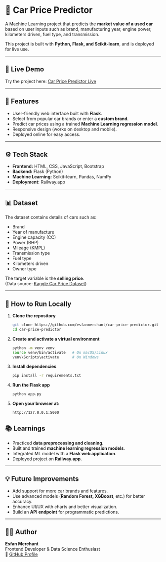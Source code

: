 # 🚗 Car Price Predictor

A Machine Learning project that predicts the **market value of a used car** based on user inputs such as brand, manufacturing year, engine power, kilometers driven, fuel type, and transmission.  

This project is built with **Python, Flask, and Scikit-learn**, and is deployed for live use.

---

## 🔗 Live Demo
Try the project here: [Car Price Predictor Live](https://car-price-predictor-production-b243.up.railway.app/)  

---

## 📌 Features
- User-friendly web interface built with **Flask**.  
- Select from popular car brands or enter a **custom brand**.  
- Predict car prices using a trained **Machine Learning regression model**.  
- Responsive design (works on desktop and mobile).  
- Deployed online for easy access.  

---

## ⚙️ Tech Stack
- **Frontend:** HTML, CSS, JavaScript, Bootstrap  
- **Backend:** Flask (Python)  
- **Machine Learning:** Scikit-learn, Pandas, NumPy  
- **Deployment:** Railway.app  

---

## 📊 Dataset
The dataset contains details of cars such as:
- Brand  
- Year of manufacture  
- Engine capacity (CC)  
- Power (BHP)  
- Mileage (KMPL)  
- Transmission type  
- Fuel type  
- Kilometers driven  
- Owner type  

The target variable is the **selling price**.  
(Data source: [Kaggle Car Price Dataset](https://www.kaggle.com/code/yogidsba/predict-used-car-prices-linearregression/input))

---

## 🚀 How to Run Locally

1. **Clone the repository**
   ```bash
   git clone https://github.com/esfanmerchant/car-price-predictor.git
   cd car-price-predictor

2. **Create and activate a virtual environment**
   ```bash
   python -m venv venv
   source venv/bin/activate   # On macOS/Linux
   venv\Scripts\activate      # On Windows

3. **Install dependencies**
   ```bash
   pip install -r requirements.txt
   
4. **Run the Flask app**
   ```bash
   python app.py
   
5. **Open your browser at:**
   ```bash
   http://127.0.0.1:5000

## 📚 Learnings
- Practiced **data preprocessing and cleaning**.  
- Built and trained **machine learning regression models**.  
- Integrated ML model with a **Flask web application**.  
- Deployed project on **Railway.app**.  

---

## 💡 Future Improvements
- Add support for more car brands and features.  
- Use advanced models (**Random Forest, XGBoost**, etc.) for better accuracy.  
- Enhance UI/UX with charts and better visualization.  
- Build an **API endpoint** for programmatic predictions.  

---

## 👨‍💻 Author
**Esfan Merchant**  
Frontend Developer & Data Science Enthusiast  
🔗 [GitHub Profile](https://github.com/esfanmerchant)  

